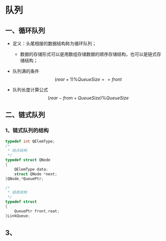 # 队列

## 一、循环队列

- 定义：头尾相接的数据结构称为循环队列；

  - 数据的存储形式可以是用数组存储数据的顺序存储结构，也可以是链式存储结构；

- 队列满的条件
  $$
  (rear +1 ) \%  QueueSize == front
  $$
  

- 队列长度计算公式
  $$
  (rear-from+QueueSize) \% QueueSize
  $$
  

## 二、链式队列

### 1、链式队列的结构

```C
typedef int QElemType;
/*
 * 结点结构
 */
typedef struct QNode
{
    QElemType data;
    struct QNode *next;
}QNode,*QueuePtr;

/*
 * 链表结构
 */
typedef struct
{
    QueuePtr front,reat;
}LinkQueue;
```



## 3、